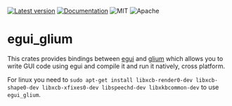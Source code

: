 [![Latest version](https://img.shields.io/crates/v/egui_glium.svg)](https://crates.io/crates/egui_glium)
[![Documentation](https://docs.rs/egui_glium/badge.svg)](https://docs.rs/egui_glium)
![MIT](https://img.shields.io/badge/license-MIT-blue.svg)
![Apache](https://img.shields.io/badge/license-Apache-blue.svg)

# egui_glium

This crates provides bindings between [egui](https://crates.io/crates/egui) and [glium](https://crates.io/crates/glium) which allows you to write GUI code using egui and compile it and run it natively, cross platform.

For linux you need to `sudo apt-get install libxcb-render0-dev libxcb-shape0-dev libxcb-xfixes0-dev libspeechd-dev libxkbcommon-dev` to use `egui_glium`.
